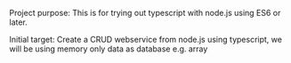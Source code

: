 Project purpose:
This is for trying out typescript with node.js using ES6 or later.

Initial target:
Create a CRUD webservice from node.js using typescript, we will be using memory only data as database e.g. array